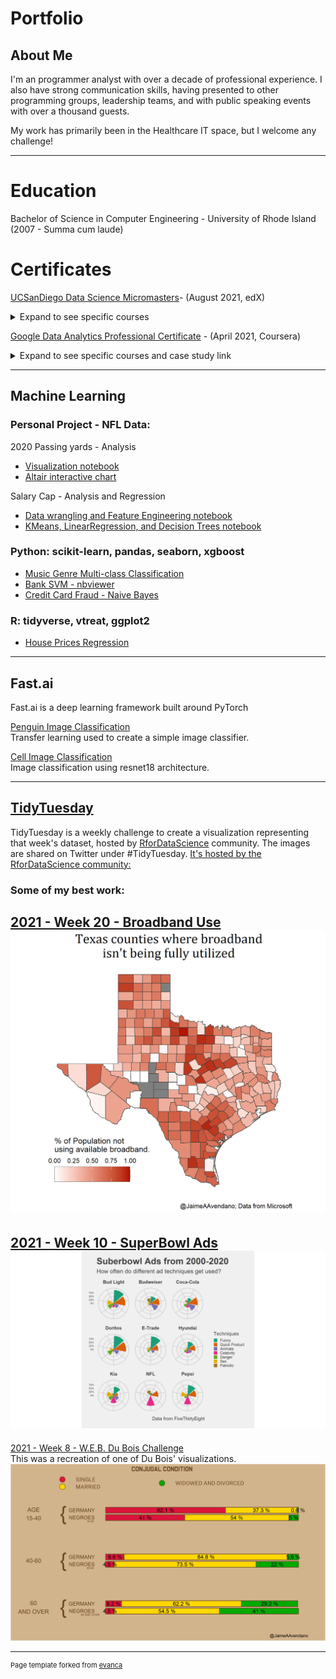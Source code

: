# Portfolio

## About Me
I'm an programmer analyst with over a decade of professional experience. I also have strong communication skills, having presented to other programming groups, leadership teams, and with public speaking events with over a thousand guests.
  
My work has primarily been in the Healthcare IT space, but I welcome any challenge!

---

# Education
Bachelor of Science in Computer Engineering - University of Rhode Island (2007 - Summa cum laude)

# Certificates
<p><a href="https://credentials.edx.org/credentials/7aa27c4f943346b3865a799aacfbf27e">UCSanDiego Data Science Micromasters</a>- (August 2021, edX)  
<details>
  <summary>Expand to see specific courses</summary>

 1. <a href="https://courses.edx.org/certificates/da17d8e0df364859a85181bc79ea9a2a">DSE200x: Python for Data Science</a><br>
 2. <a href="https://courses.edx.org/certificates/d86ce6a202014fa2be6dd202fd61ae97">DSE210x: Probability and Statistics in Data Science using Python</a><br>
 3. <a href="https://courses.edx.org/certificates/d11ae755b6414c849f9fe874fc6cc828">DSE220x: Machine Learning Fundamentals</a><br>
 4. <a href="https://courses.edx.org/certificates/aebbe00b9d7144c1b008b7a7f187af42">DSE230x: Big Data Analytics Using Spark</a><br>

</details></p>

    
<p><a href="https://www.coursera.org/account/accomplishments/professional-cert/ERNRAEC8T8P4">Google Data Analytics Professional Certificate</a> - (April 2021, Coursera)
<details>
  <summary>Expand to see specific courses and case study link</summary>

 1. <a href="https://www.coursera.org/account/accomplishments/verify/FXWZCFTDW5ET">Foundations: Data, Data, Everywhere</a><br>
 2. <a href="https://www.coursera.org/account/accomplishments/verify/NBAWCUKFTHLW">Ask Questions to Make Data-Driven Decisions</a><br>
 3. <a href="https://www.coursera.org/account/accomplishments/verify/BJ5PT5KYBAZ6">Prepare Data for Exploration</a><br>
 4. <a href="https://www.coursera.org/account/accomplishments/verify/LGDN2JNTXYAQ">Process Data from Dirty to Clean</a><br>
 5. <a href="https://www.coursera.org/account/accomplishments/verify/QXFZMPAQFZWZ">Analyze Data to Answer Questions</a><br>
 6. <a href="https://www.coursera.org/account/accomplishments/verify/EUVPCTJ5WNNG">Share Data Through the Art of Visualization</a><br>
 7. <a href="https://www.coursera.org/account/accomplishments/verify/V4GBCRG3CRVB">Data Analysis with R Programming</a><br>
 8. <a href="https://www.coursera.org/account/accomplishments/verify/RL6SSXP9VCZX">Google Data Analytics Capstone: Complete a Case Study</a><br>
&nbsp;&nbsp;&nbsp;<a href="https://javendano585.github.io/Google_Data_Analytics/CaseStudy2_Bellabeat/Bellabeat_Analysis.htm">Case Study - Fitbit Tracker Data</a><br>
                                                                                                                              
</details></p>

---

## Machine Learning
### Personal Project - NFL Data:  
2020 Passing yards - Analysis  
- [Visualization notebook](https://nbviewer.jupyter.org/github/javendano585/NFL_Data/blob/main/NFL_Passing.ipynb)  
- [Altair interactive chart](https://javendano585.github.io/NFL_Data/Passing_2020.html)  
  
Salary Cap - Analysis and Regression
- [Data wrangling and Feature Engineering notebook](https://nbviewer.jupyter.org/github/javendano585/NFL_Data/blob/main/Salary_Cap/Positional_Spending_Data.ipynb)
- [KMeans, LinearRegression, and Decision Trees notebook](https://nbviewer.jupyter.org/github/javendano585/NFL_Data/blob/main/Salary_Cap/Positional_Spending_Analysis.ipynb)  


### Python: scikit-learn, pandas, seaborn, xgboost  
- [Music Genre Multi-class Classification](https://www.kaggle.com/javendano585/music-genre-forests)
- [Bank SVM - nbviewer](https://nbviewer.jupyter.org/github/javendano585/SuperDataScience/blob/main/Machine_Learning_Bootcamp/Bank%20Customers.ipynb)  
- [Credit Card Fraud - Naive Bayes](https://nbviewer.jupyter.org/github/javendano585/SuperDataScience/blob/main/Machine_Learning_Bootcamp/Credit%20Card%20Fraud.ipynb)

### R: tidyverse, vtreat, ggplot2
- [House Prices Regression](https://www.kaggle.com/javendano585/house-prices-analysis)
---

## Fast.ai
Fast.ai is a deep learning framework built around PyTorch  

[Penguin Image Classification](https://github.com/javendano585/penguin_voila)  
Transfer learning used to create a simple image classifier.

[Cell Image Classification](https://www.kaggle.com/javendano585/fastai-cell-image-classification-95-8-acc)  
Image classification using resnet18 architecture.

---

## [TidyTuesday](https://github.com/javendano585/TidyTuesday)
TidyTuesday is a weekly challenge to create a visualization representing that week's dataset, hosted by [RforDataScience](https://github.com/rfordatascience/tidytuesday) community. The images are shared on Twitter under #TidyTuesday.
[It's hosted by the RforDataScience community:](https://github.com/rfordatascience/tidytuesday)

### Some of my best work:  

[2021 - Week 20 - Broadband Use](https://github.com/javendano585/TidyTuesday/tree/main/2021_Week_20)  
<img src="https://github.com/javendano585/TidyTuesday/blob/main/2021_Week_20/2021_Week_20.png?raw=true" width="600"/>
---
[2021 - Week 10 - SuperBowl Ads](https://github.com/javendano585/TidyTuesday/tree/main/2021_Week_10)  
<img src="https://github.com/javendano585/TidyTuesday/blob/main/2021_Week_10/2021_Week_10.png?raw=true" width="600"/>
---
[2021 - Week 8 - W.E.B. Du Bois Challenge](https://github.com/javendano585/TidyTuesday/tree/main/2021_Week_08)  
This was a recreation of one of Du Bois' visualizations.  
<img src="https://github.com/javendano585/TidyTuesday/blob/main/2021_Week_08/2021_Week8.png?raw=true" width="600"/>





---
<p style="font-size:11px">Page template forked from <a href="https://github.com/evanca/quick-portfolio">evanca</a></p>
<!-- Remove above link if you don't want to attibute -->
